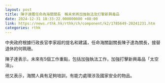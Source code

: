```yaml
---
layout: post
title: 陳子達獲任命為海關關長　稱未來將加強執法及打擊新興毒品
date: 2024-12-31 18:33:22.000000000 +08:00
link: https://news.rthk.hk/rthk/ch/component/k2/1785649-20241231.htm
categories: rthk
---
```


中央政府根據行政長官李家超的提名和建議，任命海關副關長陳子達為關長，接替退休的何珮珊。

陳子達表示，未來有5個工作重點，包括加強執法工作，加強打擊新興毒品「太空油」。

他又表示，海關人員有足夠培訓，有能力處理涉及國家安全的物品。
